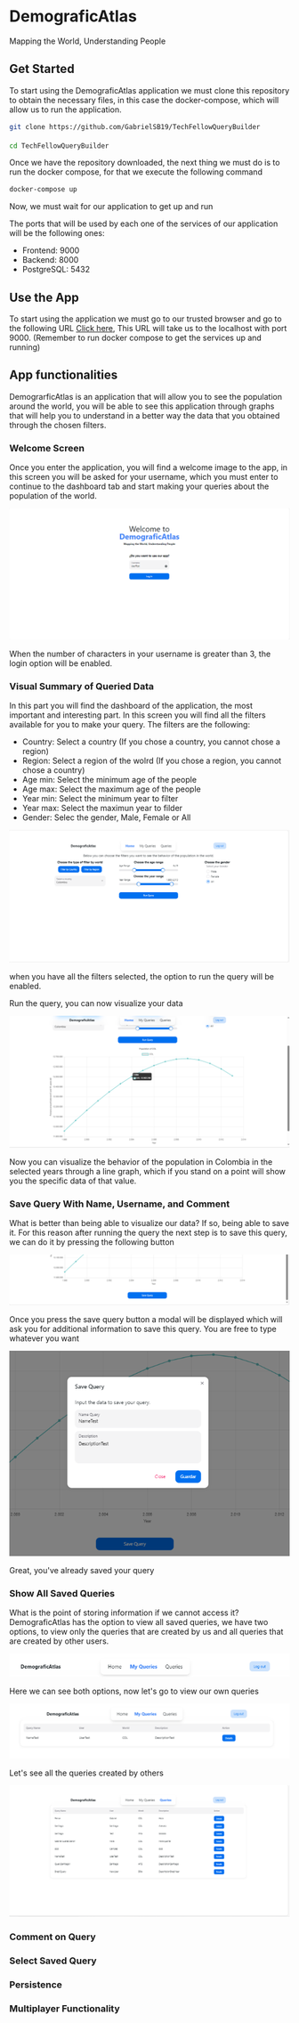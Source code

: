 # DemograficAtlas

Mapping the World, Understanding People

## Get Started

To start using the DemograficAtlas application we must clone this repository to obtain the necessary files, in this case the docker-compose, which will allow us to run the application.

```bash
git clone https://github.com/GabrielSB19/TechFellowQueryBuilder

cd TechFellowQueryBuilder
```

Once we have the repository downloaded, the next thing we must do is to run the docker compose, for that we execute the following command

```bash
docker-compose up
```

Now, we must wait for our application to get up and run

The ports that will be used by each one of the services of our application will be the following ones:

- Frontend: 9000
- Backend: 8000
- PostgreSQL: 5432

## Use the App

To start using the application we must go to our trusted browser and go to the following URL [Click here](http://localhost:9000), This URL will take us to the localhost with port 9000. (Remember to run docker compose to get the services up and running)

## App functionalities

DemograrficAtlas is an application that will allow you to see the population around the world, you will be able to see this application through graphs that will help you to understand in a better way the data that you obtained through the chosen filters.

### Welcome Screen

Once you enter the application, you will find a welcome image to the app, in this screen you will be asked for your username, which you must enter to continue to the dashboard tab and start making your queries about the population of the world.

![Alt text](images\WelcomePage.png)

When the number of characters in your username is greater than 3, the login option will be enabled.

### Visual Summary of Queried Data

In this part you will find the dashboard of the application, the most important and interesting part. In this screen you will find all the filters available for you to make your query. The filters are the following:

- Country: Select a country (If you chose a country, you cannot chose a region)
- Region: Select a region of the wolrd (If you chose a region, you cannot chose a country)
- Age min: Select the minimum age of the people
- Age max: Select the maximum age of the people
- Year min: Select the minimum year to filter
- Year max: Select the maximun year to filder
- Gender: Selec the gender, Male, Female or All

![Alt text](images\DashboardPage.png)

when you have all the filters selected, the option to run the query will be enabled.

Run the query, you can now visualize your data

![Alt text](images\RunQuery.png)

Now you can visualize the behavior of the population in Colombia in the selected years through a line graph, which if you stand on a point will show you the specific data of that value.

### Save Query With Name, Username, and Comment

What is better than being able to visualize our data? If so, being able to save it. For this reason after running the query the next step is to save this query, we can do it by pressing the following button

![Alt text](images\SaveQuery.png)

Once you press the save query button a modal will be displayed which will ask you for additional information to save this query. You are free to type whatever you want

![Alt text](images\SaveQueryModal.png)

Great, you've already saved your query

### Show All Saved Queries

What is the point of storing information if we cannot access it? DemograficAtlas has the option to view all saved queries, we have two options, to view only the queries that are created by us and all queries that are created by other users.

![Alt text](images\OptionViewQueries.png)

Here we can see both options, now let's go to view our own queries

![Alt text](images\AllQueriesOwn.png)

Let's see all the queries created by others

![Alt text](images\AllQueries.png)


### Comment on Query

### Select Saved Query

### Persistence

### Multiplayer Functionality
